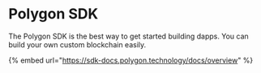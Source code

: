 # Polygon SDK

The Polygon SDK is the best way to get started building dapps. You can build your own custom blockchain easily.&#x20;

{% embed url="https://sdk-docs.polygon.technology/docs/overview" %}
